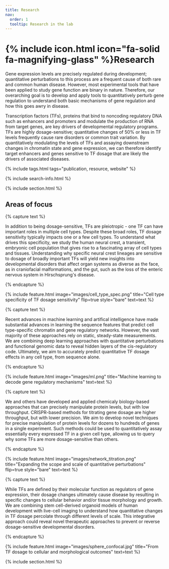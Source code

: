 ```yaml
---
title: Research
nav:
  order: 1
  tooltip: Research in the lab
---
```


# {% include icon.html icon="fa-solid fa-magnifying-glass" %}Research

Gene expression levels are precisely regulated during development; quantitative perturbations to this process are a frequent cause of both rare and common human disease. However, most experimental tools that have been applied to study gene function are binary in nature. Therefore, our overarching goal is to develop and apply tools to quantitatively perturb gene regulation to understand both basic mechanisms of gene regulation and how this goes awry in disease.

Transcription factors (TFs), proteins that bind to noncoding regulatory DNA such as enhancers and promoters and modulate the production of RNA from target genes, are key drivers of developmental regulatory programs. TFs are highly dosage-sensitive; quantitative changes of 50% or less in TF levels frequently cause rare disorders or common trait variation. By quantitatively modulating the levels of TFs and assaying downstream changes in chromatin state and gene expression, we can therefore identify target enhancers and genes sensitive to TF dosage that are likely the drivers of associated diseases.



{% include tags.html tags="publication, resource, website" %}

{% include search-info.html %}

{% include section.html %}

## Areas of focus

{% capture text %}

In addition to being dosage-sensitive, TFs are pleiotropic - one TF can have important roles in multiple cell types. Despite these broad roles, TF dosage sensitivity typically impacts one or a few cell types. To understand what drives this specificity, we study the human neural crest, a transient, embryonic cell population that gives rise to a fascinating array of cell types and tissues. Understanding why specific neural crest lineages are sensitive to dosage of broadly important TFs will yield new insights into developmental disorders that affect organ systems as diverse as the face, as in craniofacial malformations, and the gut, such as the loss of the enteric nervous system in Hirschsprung's disease.   


{% endcapture %}

{%
  include feature.html
  image="images/cell_type_spec.png"
  title="Cell type specificity of TF dosage sensitivity"
  flip=true
  style="bare"
  text=text
%}

{% capture text %}

Recent advances in machine learning and artifical intelligence have made substantial advances in learning the sequence features that predict cell type-specific chromatin and gene regulatory networks. However, the vast majority of these approaches rely on static, steady-state measurements. We are combining deep learning approaches with quantitative perturbations and functional genomic data to reveal hidden layers of the cis-regulatory code. Ultimately, we aim to accurately predict quantitative TF dosage effects in any cell type, from sequence alone.


{% endcapture %}

{%
  include feature.html
  image="images/ml.png"
  title="Machine learning to decode gene regulatory mechanisms"
  text=text
%}

{% capture text %}

We and others have developed and applied chemicaly biology-based approaches that can precisely manipulate protein levels, but with low throughput. CRISPR-based methods for titrating gene dosage are higher throughput, but with lower precision. We aim to develop novel techniques for precise manipulation of protein levels for dozens to hundreds of genes in a single experiment. Such methods could be used to quantitatively assay essentially every expressed TF in a given cell type, allowing us to query why some TFs are more dosage-sensitive than others.

{% endcapture %}

{%
  include feature.html
  image="images/network_titration.png"
  title="Expanding the scope and scale of quantitative perturbations"
  flip=true
  style="bare"
  text=text
%}

{% capture text %}

While TFs are defined by their molecular function as regulators of gene expression, their dosage changes ultimately cause disease by resulting in specific changes to cellular behavior and/or tissue morphology and growth. We are combining stem cell-derived organoid models of human development with live-cell imaging to understand how quantitative changes in TF dosage percolate through different levels of scale. This integrative approach could reveal novel therapeutic approaches to prevent or reverse dosage-sensitive developmental disorders.      

{% endcapture %}

{%
  include feature.html
  image="images/sphere_confocal.jpg"
  title="From TF dosage to cellular and morphological outcomes"
  text=text
%}

{% include section.html %}

